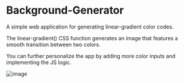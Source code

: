 # Background-Generator

A simple web application for generating linear-gradient color codes.

The linear-gradient() CSS function generates an image that features a smooth transition between two colors.

You can further personalize the app by adding more color inputs and implementing the JS logic.

![image](https://user-images.githubusercontent.com/90745550/190064534-3dbb793a-c0a5-4a98-bdec-9de7471b4b1c.png)
